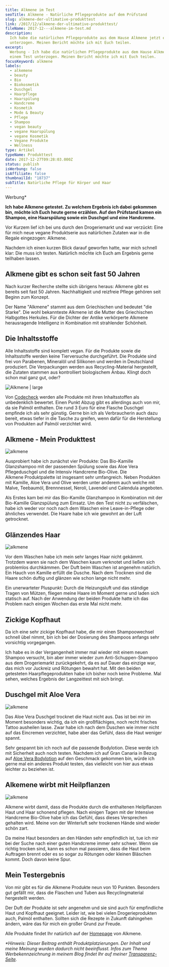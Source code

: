 ```yaml
---
title: Alkmene im Test
seoTitle: Alkmene - Natürliche Pflegeprodukte auf dem Prüfstand
slug: alkmene-der-ultimative-produkttest
link: /2017/12/alkmene-der-ultimative-produkttest/
fileName: 2017-12---alkmene-im-test.md
description:
  Ich habe die natürlichen Pflegeprodukte aus dem Hause Alkmene jetzt einem Test
  unterzogen. Meinen Bericht möchte ich mit Euch teilen.
excerpt:
  Werbung - Ich habe die natürlichen Pflegeprodukte aus dem Hause Alkmene jetzt
  einem Test unterzogen. Meinen Bericht möchte ich mit Euch teilen.
focusKeyword: alkmene
labels:
  - alkemene
  - beauty
  - Bio
  - Biokosmetik
  - Duschgel
  - Haarpflege
  - Haarspülung
  - Handcreme
  - Kosmetik
  - Mode & Beauty
  - Pflege
  - Shampoo
  - vegan beauty
  - vegane Haarspülung
  - vegane Kosmetik
  - Vegane Produkte
  - Wellness
type: Artikel
typeName: Produkttest
date: 2017-12-27T09:28:03.000Z
status: publish
isWerbung: false
isAffiliate: false
thumbnailId: "18737"
subTitle: Natürliche Pflege für Körper und Haar
---
```


Werbung\*

<strong>Ich habe Alkmene getestet. Zu welchem Ergebnis ich dabei gekommen bin,
möchte ich Euch heute gerne erzählen. Auf den Prüfstand kamen ein Shampoo, eine
Haarspülung sowie ein Duschgel und eine Handcreme.</strong>

Vor Kurzem lief ich bei uns durch den Drogeriemarkt und war verzückt: Eine für
mich neue vegane Produktserie aus natürlichen Zutaten war in die Regale
eingezogen: Alkmene.

Nachdem ich einen kurzen Blick darauf geworfen hatte, war mich schnell klar: Die
muss ich testen. Natürlich möchte ich Euch am Ergebnis gerne teilhaben lassen.

## Alkmene gibt es schon seit fast 50 Jahren

Nach kurzer Recherche stellte sich übrigens heraus: Alkmene gibt es bereits seit
fast 50 Jahren. Nachhaltigkeit und reizfreie Pflege gehören seit Beginn zum
Konzept.

Der Name "Alkmene" stammt aus dem Griechischen und bedeutet "die Starke". Die
wohl bekannteste Alkmene ist die Mutter des Griechischen Halbgottes Herkules.
Für die Dichter der Antike verkörperte Alkmene herausragende Intelligenz in
Kombination mit strahlender Schönheit.

## Die Inhaltsstoffe

Alle Inhaltsstoffe sind komplett vegan. Für die Produkte sowie die Inhaltsstoffe
werden keine Tierversuche durchgeführt. Die Produkte sind frei von Parabenen,
Mineralöl und Silikonen und werden in Deutschland produziert. Die Verpackungen
werden aus Recycling-Material hergestellt, die Zutaten stammen aus kontrolliert
biologischem Anbau. Klingt doch schon mal ganz gut, oder?

![Alkmene | large](http://cardamonchai.com/wp-content/uploads/2017/12/Alkmene-520x191.png)

Von
<a href="https://www.codecheck.info/product.search?q=alkmene&amp;OK=Suchen" target="_blank" rel="noopener">Codecheck</a>
werden alle Produkte mit ihren Inhaltsstoffen als unbedenklich bewertet. Einen
Punkt Abzug gibt es allerdings auch von mir, da sie Palmöl enthalten. Die rund 3
Euro für eine Flasche Duschgel empfinde ich als sehr günstig. Gerne bin ich als
Verbraucherin auch dazu bereit, etwas tiefer in die Tasche zu greifen, wenn
dafür für die Herstellung von Produkten auf Palmöl verzichtet wird.

## Alkmene - Mein Produkttest

![alkmene](http://cardamonchai.com/wp-content/uploads/2017/12/DSC01977_0__A5.6_T1-40s-1-300x300.jpg)

Ausprobiert habe ich zunächst vier Produkte: Das Bio-Kamille Glanzshampoo mit
der passenden Spülung sowie das Aloe Vera Pflegeduschgel und die Intensiv
Handcreme Bio-Olive. Die Alkmene Produktpalette ist insgesamt sehr umfangreich.
Neben Produkten mit Kamille, Aloe Vera und Olive werden unter anderem auch
welche mit Malve, Teebaumöl, Brennnessel, Neroli, Lavendel und Calendula
angeboten.

Als Erstes kam bei mir das Bio-Kamille Glanzhampoo in Kombination mit der
Bio-Kamille Glanzspülung zum Einsatz. Um den Test nicht zu verfälschen, habe ich
weder vor noch nach dem Waschen eine Leave-in-Pflege oder ähnliches verwendet.
Die Haare habe ich wie gewohnt an der Luft getrocknet.

## Glänzendes Haar

![alkmene](http://cardamonchai.com/wp-content/uploads/2017/12/DSC01980_0__A5.6_T1-50s-1-300x300.jpg)

Vor dem Waschen habe ich mein sehr langes Haar nicht gekämmt. Trotzdem waren sie
nach dem Waschen kaum verknotet und ließen sich problemlos durchkämmen. Der Duft
beim Waschen ist angenehm natürlich. Ein Hauch von Kamille erfüllt die Dusche.
Nach dem Trocknen sind die Haare schön duftig und glänzen wie schon lange nicht
mehr.

Ein unerwarteter Pluspunkt: Durch die Heizungsluft und das ständige Tragen von
Mützen, fliegen meine Haare im Moment gerne und laden sich statisch auf. Nach
der Anwendung der beiden Produkte hatte ich das Problem nach einigen Wochen das
erste Mal nicht mehr.

## Zickige Kopfhaut

Da ich eine sehr zickige Kopfhaut habe, die mir einen Shampoowechsel schnell
übel nimmt, bin ich bei der Dosierung des Shampoos anfangs sehr vorsichtig
vorgegangen.

Ich habe es in der Vergangenheit immer mal wieder mit einem neuen Shampoo
versucht, bin aber immer wieder zum Anti-Schuppen-Shampoo aus dem Drogeriemarkt
zurückgekehrt, da es auf Dauer das einzige war, das mich vor Juckreiz und
Rötungen bewahrt hat. Mit den beiden getesteten Haarpflegeprodukten habe ich
bisher noch keine Probleme. Mal sehen, welches Ergebnis der Langzeittest mit
sich bringt.

## Duschgel mit Aloe Vera

![alkmene](http://cardamonchai.com/wp-content/uploads/2017/12/DSC01976_0__A5.6_T1-40s-1-300x300.jpg)

Das Aloe Vera Duschgel trocknet die Haut nicht aus. Das ist bei mir im Moment
besonders wichtig, da ich ein großflächiges, noch recht frisches Tattoo
ausheilen lasse. Zwar habe ich nach dem Duschen wie immer nicht auf das
Eincremen verzichtet, habe aber das Gefühl, dass die Haut weniger spannt.

Sehr gespannt bin ich noch auf die passende Bodylotion. Diese werde ich mit
Sicherheit auch noch testen. Nachdem ich auf Gran Canaria in Bezug auf
<a href="http://cardamonchai.com/2017/05/vegan-auf-gran-canaria/">Aloe Vera
Bodylotion</a> auf den Geschmack gekommen bin, würde ich gerne mal ein anderes
Produkt testen, das vielleicht von hier aus etwas leichter zu beziehen ist.

## Alkemene wirbt mit Heilpflanzen

![alkmene](http://cardamonchai.com/wp-content/uploads/2017/12/DSC01982_0__A5.6_T1-60s-1-300x300.jpg)

Alkmene wirbt damit, dass die Produkte durch die enthaltenen Heilpflanzen Haut
und Haar schonend pflegen. Nach einigen Tagen mit der Intensive Handcreme
Bio-Olive habe ich das Gefühl, dass dieses Versprechen gehalten wird. Meine von
der Winterluft sehr trockenen Hände sind wieder schön zart.

Da meine Haut besonders an den Händen sehr empfindlich ist, tue ich mir bei der
Suche nach einer guten Handcreme immer sehr schwer. Wenn sie richtig trocken
sind, kann es schon mal passieren, dass die Haut beim Auftragen brennt oder es
so sogar zu Rötungen oder kleinen Bläschen kommt. Doch davon keine Spur.

## Mein Testergebnis

Von mir gibt es für die Alkmene Produkte neun von 10 Punkten. Besonders gut
gefällt mir, dass die Flaschen und Tuben aus Recyclingmaterial hergestellt
werden.

Der Duft der Produkte ist sehr angenehm und sie sind auch für empfindliche Haut
und Kopfhaut geeignet. Leider ist, wie bei vielen Drogerieprodukten auch, Palmöl
enthalten. Sollten sich die Rezepte in Zukunft dahingehen ändern, wäre das für
mich ein großer Grund zur Freude.

Alle Produkte findet Ihr natürlich auf der
<a href="http://alkmene.de/produkte/" target="_blank" rel="noopener">Homepage</a>
von Alkmene.

<em>\*Hinweis: Dieser Beitrag enthält Produktplatzierungen. Der Inhalt und meine
Meinung wurden dadurch nicht beeinflusst. Infos zum Thema Werbekennzeichnung in
meinem Blog findet Ihr auf meiner
<a href="https://cardamonchai.com/werbung/">Transparenz-Seite</a>.</em>
